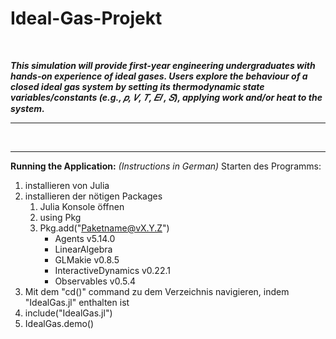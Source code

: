 # Ideal-Gas-Projekt
<br>

***This simulation will provide first-year engineering undergraduates with  hands-on experience of ideal gases. Users explore the behaviour of a closed ideal gas system by setting its thermodynamic state variables/constants (e.g., 𝑝, 𝑉, 𝑇, 𝐸𝐼 , 𝑆), applying work  and/or heat to the system.***
<hr>
<br>




<hr>


**Running the Application:** *(Instructions in German)*
Starten des Programms:
1. installieren von Julia
2. installieren der nötigen Packages
    1. Julia Konsole öffnen
    2. using Pkg
    3. Pkg.add("Paketname@vX.Y.Z")
        - Agents v5.14.0
        - LinearAlgebra
        - GLMakie v0.8.5
        - InteractiveDynamics v0.22.1
        - Observables v0.5.4
3. Mit dem "cd()" command zu dem Verzeichnis navigieren, indem "IdealGas.jl" enthalten ist
4. include("IdealGas.jl")
5. IdealGas.demo()
